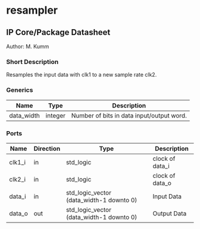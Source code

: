 # resampler
## IP Core/Package Datasheet

Author: M. Kumm

### Short Description
Resamples the input data with clk1 to a new sample rate clk2. 

### Generics

| Name       | Type    | Description                               |
|------------|---------|-------------------------------------------|
| data\_width | integer | Number of bits in data input/output word. |


### Ports

| Name   | Direction | Type                                     | Description     |
|--------|-----------|------------------------------------------|-----------------|
| clk1\_i | in        | std\_logic                                | clock of data\_i |
| clk2\_i | in        | std\_logic                                | clock of data\_o |
| data\_i | in        | std\_logic\_vector (data\_width-1 downto 0) | Input Data      |
| data\_o | out       | std\_logic\_vector (data\_width-1 downto 0) | Output Data     |

